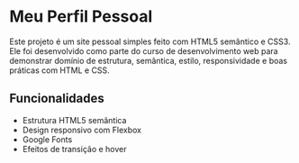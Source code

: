 # Meu Perfil Pessoal

Este projeto é um site pessoal simples feito com HTML5 semântico e CSS3. Ele foi desenvolvido como parte do curso de desenvolvimento web para demonstrar domínio de estrutura, semântica, estilo, responsividade e boas práticas com HTML e CSS.

## Funcionalidades

- Estrutura HTML5 semântica
- Design responsivo com Flexbox
- Google Fonts
- Efeitos de transição e hover
